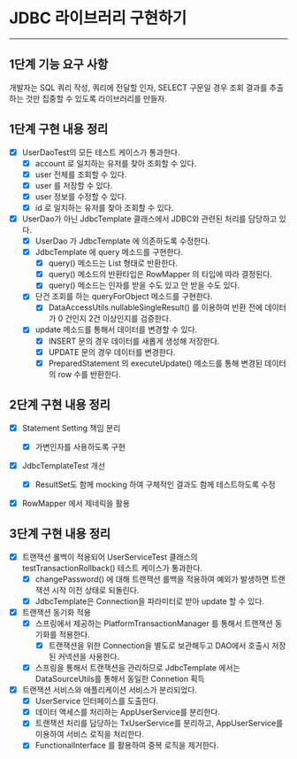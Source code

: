 # JDBC 라이브러리 구현하기

---

## 1단계 기능 요구 사항

개발자는 SQL 쿼리 작성, 쿼리에 전달할 인자, SELECT 구문일 경우 조회 결과를 추출하는 것만 집중할 수 있도록 라이브러리를 만들자.

## 1단계 구현 내용 정리

- [x] UserDaoTest의 모든 테스트 케이스가 통과한다.
  - [x] account 로 일치하는 유저를 찾아 조회할 수 있다.
  - [x] user 전체를 조회할 수 있다.
  - [x] user 를 저장할 수 있다.
  - [x] user 정보를 수정할 수 있다.
  - [x] id 로 일치하는 유저를 찾아 조회할 수 있다.
- [x] UserDao가 아닌 JdbcTemplate 클래스에서 JDBC와 관련된 처리를 담당하고 있다.
  - [x] UserDao 가 JdbcTemplate 에 의존하도록 수정한다.
  - [x] JdbcTemplate 에 query 메소드를 구현한다.
    - [x] query() 메소드는 List 형태로 반환한다.
    - [x] query() 메소드의 반환타입은 RowMapper 의 타입에 따라 결정된다.
    - [x] query() 메소드는 인자를 받을 수도 있고 안 받을 수도 있다.
  - [x] 단건 조회를 하는 queryForObject 메소드를 구현한다.
    - [x] DataAccessUtils.nullableSingleResult() 를 이용하여 반환 전에 데이터가 0 건인지 2건 이상인지를 검증한다.
  - [x] update 메소드를 통해서 데이터를 변경할 수 있다.
    - [x] INSERT 문의 경우 데이터를 새롭게 생성해 저장한다.
    - [x] UPDATE 문의 경우 데이터를 변경한다.
    - [x] PreparedStatement 의 executeUpdate() 메소드를 통해 변경된 데이터의 row 수를 반환한다.

## 2단계 구현 내용 정리

- [x] Statement Setting 책임 분리
  - [x] 가변인자를 사용하도록 구현
- [x] JdbcTemplateTest 개선
  - [x] ResultSet도 함께 mocking 하여 구체적인 결과도 함께 테스트하도록 수정
- [x] RowMapper 에서 제네릭을 활용


## 3단계 구현 내용 정리
- [x] 트랜잭션 롤백이 적용되어 UserServiceTest 클래스의 testTransactionRollback() 테스트 케이스가 통과한다.
  - [x] changePassword() 에 대해 트랜잭션 롤백을 적용하여 예외가 발생하면 트랜잭션 시작 이전 상태로 되돌린다.
  - [x] JdbcTemplate은 Connection을 파라미터로 받아 update 할 수 있다.
- [x] 트랜잭션 동기화 적용
  - [x] 스프링에서 제공하는 PlatformTransactionManager 를 통해서 트랜잭션 동기화를 적용한다.
    - [x] 트랜잭션을 위한 Connection을 별도로 보관해두고 DAO에서 호출시 저장된 커넥션을 사용한다.
  - [x] 스프링을 통해서 트랜잭션을 관리하므로 JdbcTemplate 에서는 DataSourceUtils를 통해서 동일한 Connetion 획득
- [x] 트랜잭션 서비스와 애플리케이션 서비스가 분리되었다.
  - [x] UserService 인터페이스를 도출한다.
  - [x] 데이터 액세스를 처리하는 AppUserService를 분리한다.
  - [x] 트랜잭션 처리를 담당하는 TxUserService를 분리하고, AppUserService를 이용하여 서비스 로직을 처리한다.
  - [x] FunctionalInterface 를 활용하여 중복 로직을 제거한다.
